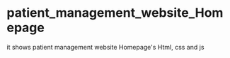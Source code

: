 # patient_management_website_Homepage
it shows patient management website Homepage's Html, css and js
